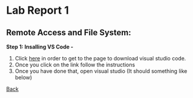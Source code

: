# Lab Report 1
## **Remote Access and File System:**

**Step 1: Insalling VS Code -**
1. Click [here](https://code.visualstudio.com/) in order to get to the page to download visual studio code.
2. Once you click on the link follow the instructions
3. Once you have done that, open visual studio (It should something like below)

[Back](https://ienaweigh.github.io/cse15l-lab-reports/LabReport1)
